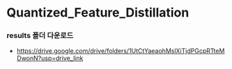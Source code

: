 # Quantized_Feature_Distillation

### results 폴더 다운로드
- https://drive.google.com/drive/folders/1UtCtYaeaohMslXiTjdPGcpRTteMDwonN?usp=drive_link
